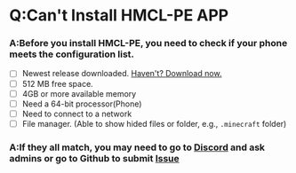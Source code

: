 # Q:Can't Install HMCL-PE APP

### **A:Before you install HMCL-PE, you need to check if your phone meets the configuration list.**

* [ ] Newest release downloaded. [Haven't? Download now.](https://github.com/Tungstend/HMCL-PE/releases)
* [ ] 512 MB free space.
* [ ] 4GB or more available memory
* [ ] Need a 64-bit processor(Phone)
* [ ] Need to connect to a network
* [ ] File manager. (Able to show hided files or folder, e.g., `.minecraft` folder)

### **A:If they all match, you may need to go to** [Discord](https://discord.com/invite/c79XjKHy4S) **and ask admins or go to Github to submit** [Issue](https://github.com/Tungstend/HMCL-PE/issues)

